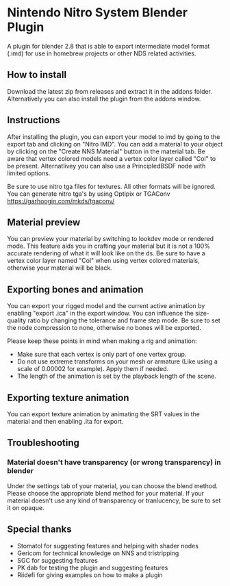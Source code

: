 # Nintendo Nitro System Blender Plugin

A plugin for blender 2.8 that is able to export intermediate model format (.imd) for use in homebrew projects or other NDS related activities.

## How to install

Download the latest zip from releases and extract it in the addons folder. Alternatively you can also install the plugin from the addons window.

## Instructions

After installing the plugin, you can export your model to imd by going to the export tab and clicking on "Nitro IMD". You can add a material to your object by clicking on the "Create NNS Material" button in the material tab. Be aware that vertex colored models need a vertex color layer called "Col" to be present. Alternatlivey you can also use a PrincipledBSDF node with limited options.

Be sure to use nitro tga files for textures. All other formats will be ignored. You can generate nitro tga's by using Optipix or TGAConv https://garhoogin.com/mkds/tgaconv/

## Material preview

You can preview your material by switching to lookdev mode or rendered mode. This feature aids you in crafting your material but it is not a 100% accurate rendering of what it will look like on the ds. Be sure to have a vertex color layer named "Col" when using vertex colored materials, otherwise your material will be black.

## Exporting bones and animation

You can export your rigged model and the current active animation by enabling "export .ica" in the export window. You can influence the size-quality ratio by changing the tolerance and frame step mode. Be sure to set the node compression to none, otherwise no bones will be exported.

Please keep these points in mind when making a rig and animation:
* Make sure that each vertex is only part of one vertex group.
* Do not use extreme transforms on your mesh or armature (Like using a scale of 0.00002 for example). Apply them if needed.
* The length of the animation is set by the playback length of the scene.

## Exporting texture animation

You can export texture animation by animating the SRT values in the material and then enabling .ita for export.

## Troubleshooting

### Material doesn't have transparency (or wrong transparency) in blender

Under the settings tab of your material, you can choose the blend method. Please choose the appropriate blend method for your material. If your material doesn't use any kind of transparency or tranlucency, be sure to set it on opaque.

## Special thanks
* Stomatol for suggesting features and helping with shader nodes
* Gericom for technical knowledge on NNS and tristripping
* SGC for suggesting features
* PK dab for testing the plugin and suggesting features
* Riidefi for giving examples on how to make a plugin